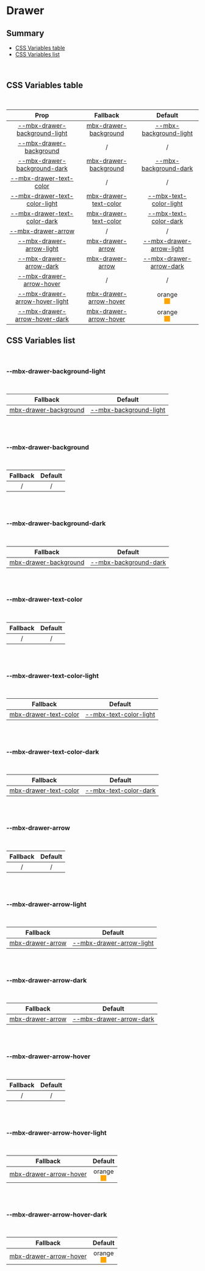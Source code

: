 # Drawer

## Summary

- [CSS Variables table](#css-variables-table)
- [CSS Variables list](#css-variables-list)

<br>

## CSS Variables table

<br>

| <div style='text-align:center;margin:auto;'>Prop</div>                                                            | <div style='text-align:center;margin:auto;'>Fallback</div>                                          | <div style='text-align:center;margin:auto;'>Default</div>                                                                                                                                                                                     |
| ----------------------------------------------------------------------------------------------------------------- | --------------------------------------------------------------------------------------------------- | --------------------------------------------------------------------------------------------------------------------------------------------------------------------------------------------------------------------------------------------- |
| <div style='text-align:center;margin:auto;'>[--mbx-drawer-background-light](#mbx-drawer-background-light)</div>   | <div style='text-align:center;margin:auto;'>[mbx-drawer-background](#mbx-drawer-background)</div>   | <div style='text-align:center;margin:auto;'>[--mbx-background-light](global-css-vars.md#mbx-background-light)</div>                                                                                                                           |
| <div style='text-align:center;margin:auto;'>[--mbx-drawer-background](#mbx-drawer-background)</div>               | <div style='text-align:center;margin:auto;'>/</div>                                                 | <div style='text-align:center;margin:auto;'>/</div>                                                                                                                                                                                           |
| <div style='text-align:center;margin:auto;'>[--mbx-drawer-background-dark](#mbx-drawer-background-dark)</div>     | <div style='text-align:center;margin:auto;'>[mbx-drawer-background](#mbx-drawer-background)</div>   | <div style='text-align:center;margin:auto;'>[--mbx-background-dark](global-css-vars.md#mbx-background-dark)</div>                                                                                                                             |
| <div style='text-align:center;margin:auto;'>[--mbx-drawer-text-color](#mbx-drawer-text-color)</div>               | <div style='text-align:center;margin:auto;'>/</div>                                                 | <div style='text-align:center;margin:auto;'>/</div>                                                                                                                                                                                           |
| <div style='text-align:center;margin:auto;'>[--mbx-drawer-text-color-light](#mbx-drawer-text-color-light)</div>   | <div style='text-align:center;margin:auto;'>[mbx-drawer-text-color](#mbx-drawer-text-color)</div>   | <div style='text-align:center;margin:auto;'>[--mbx-text-color-light](global-css-vars.md#mbx-text-color-light)</div>                                                                                                                           |
| <div style='text-align:center;margin:auto;'>[--mbx-drawer-text-color-dark](#mbx-drawer-text-color-dark)</div>     | <div style='text-align:center;margin:auto;'>[mbx-drawer-text-color](#mbx-drawer-text-color)</div>   | <div style='text-align:center;margin:auto;'>[--mbx-text-color-dark](global-css-vars.md#mbx-text-color-dark)</div>                                                                                                                             |
| <div style='text-align:center;margin:auto;'>[--mbx-drawer-arrow](#mbx-drawer-arrow)</div>                         | <div style='text-align:center;margin:auto;'>/</div>                                                 | <div style='text-align:center;margin:auto;'>/</div>                                                                                                                                                                                           |
| <div style='text-align:center;margin:auto;'>[--mbx-drawer-arrow-light](#mbx-drawer-arrow-light)</div>             | <div style='text-align:center;margin:auto;'>[mbx-drawer-arrow](#mbx-drawer-arrow)</div>             | <div style='text-align:center;margin:auto;'>[--mbx-drawer-arrow-light](drawer-css-vars.md#mbx-arrow-light)</div>                                                                                                                              |
| <div style='text-align:center;margin:auto;'>[--mbx-drawer-arrow-dark](#mbx-drawer-arrow-dark)</div>               | <div style='text-align:center;margin:auto;'>[mbx-drawer-arrow](#mbx-drawer-arrow)</div>             | <div style='text-align:center;margin:auto;'>[--mbx-drawer-arrow-dark](drawer-css-vars.md#mbx-arrow-dark)</div>                                                                                                                                |
| <div style='text-align:center;margin:auto;'>[--mbx-drawer-arrow-hover](#mbx-drawer-arrow-hover)</div>             | <div style='text-align:center;margin:auto;'>/</div>                                                 | <div style='text-align:center;margin:auto;'>/</div>                                                                                                                                                                                           |
| <div style='text-align:center;margin:auto;'>[--mbx-drawer-arrow-hover-light](#mbx-drawer-arrow-hover-light)</div> | <div style='text-align:center;margin:auto;'>[mbx-drawer-arrow-hover](#mbx-drawer-arrow-hover)</div> | <div style='text-align:center;margin:auto;'><div><div style='text-align:center;margin-auto;'>orange</div><div style='text-align:center;margin-auto;'><div style='background:orange;margin:auto; width:15px; height:15px;'/></div></div></div> |
| <div style='text-align:center;margin:auto;'>[--mbx-drawer-arrow-hover-dark](#mbx-drawer-arrow-hover-dark)</div>   | <div style='text-align:center;margin:auto;'>[mbx-drawer-arrow-hover](#mbx-drawer-arrow-hover)</div> | <div style='text-align:center;margin:auto;'><div><div style='text-align:center;margin-auto;'>orange</div><div style='text-align:center;margin-auto;'><div style='background:orange;margin:auto; width:15px; height:15px;'/></div></div></div> |

## CSS Variables list

<br>

### --mbx-drawer-background-light

<br>

| <div style='text-align:center;margin:auto;'>Fallback</div>                                        | <div style='text-align:center;margin:auto;'>Default</div>                                                           |
| ------------------------------------------------------------------------------------------------- | ------------------------------------------------------------------------------------------------------------------- |
| <div style='text-align:center;margin:auto;'>[mbx-drawer-background](#mbx-drawer-background)</div> | <div style='text-align:center;margin:auto;'>[--mbx-background-light](global-css-vars.md#mbx-background-light)</div> |

<br><br>

### --mbx-drawer-background

<br>

| <div style='text-align:center;margin:auto;'>Fallback</div> | <div style='text-align:center;margin:auto;'>Default</div> |
| ---------------------------------------------------------- | --------------------------------------------------------- |
| <div style='text-align:center;margin:auto;'>/</div>        | <div style='text-align:center;margin:auto;'>/</div>       |

<br><br>

### --mbx-drawer-background-dark

<br>

| <div style='text-align:center;margin:auto;'>Fallback</div>                                        | <div style='text-align:center;margin:auto;'>Default</div>                                                         |
| ------------------------------------------------------------------------------------------------- | ----------------------------------------------------------------------------------------------------------------- |
| <div style='text-align:center;margin:auto;'>[mbx-drawer-background](#mbx-drawer-background)</div> | <div style='text-align:center;margin:auto;'>[--mbx-background-dark](global-css-vars.md#mbx-background-dark)</div> |

<br><br>

### --mbx-drawer-text-color

<br>

| <div style='text-align:center;margin:auto;'>Fallback</div> | <div style='text-align:center;margin:auto;'>Default</div> |
| ---------------------------------------------------------- | --------------------------------------------------------- |
| <div style='text-align:center;margin:auto;'>/</div>        | <div style='text-align:center;margin:auto;'>/</div>       |

<br><br>

### --mbx-drawer-text-color-light

<br>

| <div style='text-align:center;margin:auto;'>Fallback</div>                                        | <div style='text-align:center;margin:auto;'>Default</div>                                                           |
| ------------------------------------------------------------------------------------------------- | ------------------------------------------------------------------------------------------------------------------- |
| <div style='text-align:center;margin:auto;'>[mbx-drawer-text-color](#mbx-drawer-text-color)</div> | <div style='text-align:center;margin:auto;'>[--mbx-text-color-light](global-css-vars.md#mbx-text-color-light)</div> |

<br><br>

### --mbx-drawer-text-color-dark

<br>

| <div style='text-align:center;margin:auto;'>Fallback</div>                                        | <div style='text-align:center;margin:auto;'>Default</div>                                                         |
| ------------------------------------------------------------------------------------------------- | ----------------------------------------------------------------------------------------------------------------- |
| <div style='text-align:center;margin:auto;'>[mbx-drawer-text-color](#mbx-drawer-text-color)</div> | <div style='text-align:center;margin:auto;'>[--mbx-text-color-dark](global-css-vars.md#mbx-text-color-dark)</div> |

<br><br>

### --mbx-drawer-arrow

<br>

| <div style='text-align:center;margin:auto;'>Fallback</div> | <div style='text-align:center;margin:auto;'>Default</div> |
| ---------------------------------------------------------- | --------------------------------------------------------- |
| <div style='text-align:center;margin:auto;'>/</div>        | <div style='text-align:center;margin:auto;'>/</div>       |

<br><br>

### --mbx-drawer-arrow-light

<br>

| <div style='text-align:center;margin:auto;'>Fallback</div>                              | <div style='text-align:center;margin:auto;'>Default</div>                                                        |
| --------------------------------------------------------------------------------------- | ---------------------------------------------------------------------------------------------------------------- |
| <div style='text-align:center;margin:auto;'>[mbx-drawer-arrow](#mbx-drawer-arrow)</div> | <div style='text-align:center;margin:auto;'>[--mbx-drawer-arrow-light](drawer-css-vars.md#mbx-arrow-light)</div> |

<br><br>

### --mbx-drawer-arrow-dark

<br>

| <div style='text-align:center;margin:auto;'>Fallback</div>                              | <div style='text-align:center;margin:auto;'>Default</div>                                                      |
| --------------------------------------------------------------------------------------- | -------------------------------------------------------------------------------------------------------------- |
| <div style='text-align:center;margin:auto;'>[mbx-drawer-arrow](#mbx-drawer-arrow)</div> | <div style='text-align:center;margin:auto;'>[--mbx-drawer-arrow-dark](drawer-css-vars.md#mbx-arrow-dark)</div> |

<br><br>

### --mbx-drawer-arrow-hover

<br>

| <div style='text-align:center;margin:auto;'>Fallback</div> | <div style='text-align:center;margin:auto;'>Default</div> |
| ---------------------------------------------------------- | --------------------------------------------------------- |
| <div style='text-align:center;margin:auto;'>/</div>        | <div style='text-align:center;margin:auto;'>/</div>       |

<br><br>

### --mbx-drawer-arrow-hover-light

<br>

| <div style='text-align:center;margin:auto;'>Fallback</div>                                          | <div style='text-align:center;margin:auto;'>Default</div>                                                                                                                                                                                     |
| --------------------------------------------------------------------------------------------------- | --------------------------------------------------------------------------------------------------------------------------------------------------------------------------------------------------------------------------------------------- |
| <div style='text-align:center;margin:auto;'>[mbx-drawer-arrow-hover](#mbx-drawer-arrow-hover)</div> | <div style='text-align:center;margin:auto;'><div><div style='text-align:center;margin-auto;'>orange</div><div style='text-align:center;margin-auto;'><div style='background:orange;margin:auto; width:15px; height:15px;'/></div></div></div> |

<br><br>

### --mbx-drawer-arrow-hover-dark

<br>

| <div style='text-align:center;margin:auto;'>Fallback</div>                                          | <div style='text-align:center;margin:auto;'>Default</div>                                                                                                                                                                                     |
| --------------------------------------------------------------------------------------------------- | --------------------------------------------------------------------------------------------------------------------------------------------------------------------------------------------------------------------------------------------- |
| <div style='text-align:center;margin:auto;'>[mbx-drawer-arrow-hover](#mbx-drawer-arrow-hover)</div> | <div style='text-align:center;margin:auto;'><div><div style='text-align:center;margin-auto;'>orange</div><div style='text-align:center;margin-auto;'><div style='background:orange;margin:auto; width:15px; height:15px;'/></div></div></div> |

<br><br>
